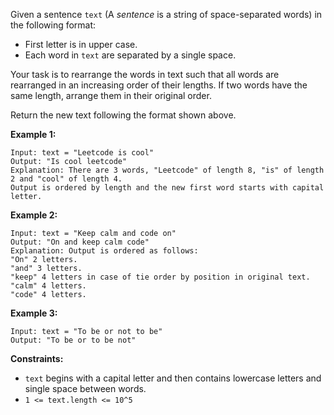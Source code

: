 Given a sentence `text` (A  _sentence_  is a string of space-separated words)
in the following format:

  * First letter is in upper case.
  * Each word in `text` are separated by a single space.

Your task is to rearrange the words in text such that all words are rearranged
in an increasing order of their lengths. If two words have the same length,
arrange them in their original order.

Return the new text following the format shown above.



**Example 1:**

    
    
    Input: text = "Leetcode is cool"
    Output: "Is cool leetcode"
    Explanation: There are 3 words, "Leetcode" of length 8, "is" of length 2 and "cool" of length 4.
    Output is ordered by length and the new first word starts with capital letter.
    

**Example 2:**

    
    
    Input: text = "Keep calm and code on"
    Output: "On and keep calm code"
    Explanation: Output is ordered as follows:
    "On" 2 letters.
    "and" 3 letters.
    "keep" 4 letters in case of tie order by position in original text.
    "calm" 4 letters.
    "code" 4 letters.
    

**Example 3:**

    
    
    Input: text = "To be or not to be"
    Output: "To be or to be not"
    



**Constraints:**

  * `text` begins with a capital letter and then contains lowercase letters and single space between words.
  * `1 <= text.length <= 10^5`

